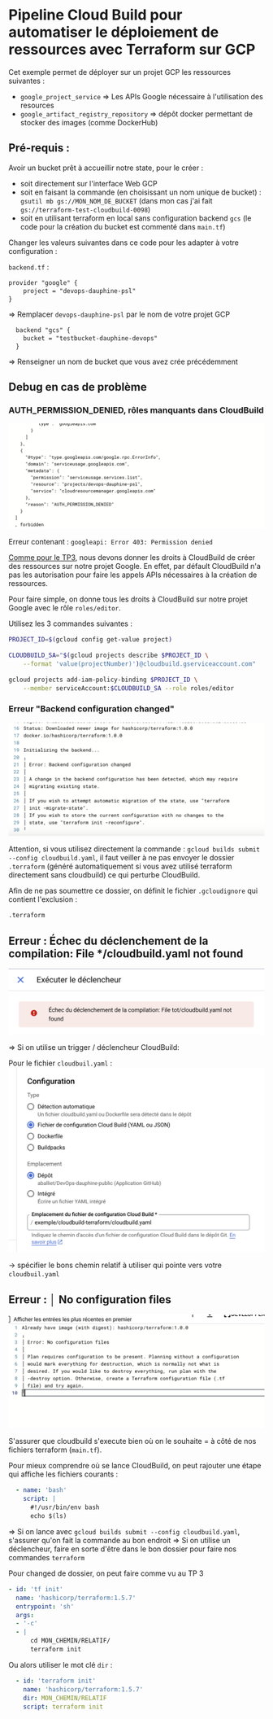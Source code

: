 # Pipeline Cloud Build pour automatiser le déploiement de ressources avec Terraform sur GCP

Cet exemple permet de déployer sur un projet GCP les ressources suivantes :
- `google_project_service` => Les APIs Google nécessaire à l'utilisation des resources
- `google_artifact_registry_repository` => dépôt docker permettant de stocker des images (comme DockerHub)

## Pré-requis :

Avoir un bucket prêt à accueillir notre state, pour le créer : 
  - soit directement sur l'interface Web GCP
  - soit en faisant la commande (en choisissant un nom unique de bucket) : `gsutil mb gs://MON_NOM_DE_BUCKET` (dans mon cas j'ai fait `gs://terraform-test-cloudbuild-0098`)
  - soit en utilisant terraform en local sans configuration backend `gcs`
  (le code pour la création du bucket est commenté dans `main.tf`)

Changer les valeurs suivantes dans ce code pour les adapter à votre configuration :

`backend.tf` :


```hcl
provider "google" {
    project = "devops-dauphine-psl"
}
```

=> Remplacer `devops-dauphine-psl` par le nom de votre projet GCP

```hcl
  backend "gcs" {
    bucket = "testbucket-dauphine-devops"
  }
```

=> Renseigner un nom de bucket que vous avez crée précédemment

## Debug en cas de problème

### AUTH_PERMISSION_DENIED, rôles manquants dans CloudBuild

![error_permission_denied](./images/error_permission_denied.png)

Erreur contenant : `googleapi: Error 403: Permission denied`

[Comme pour le TP3](https://cloud.google.com/docs/terraform/resource-management/managing-infrastructure-as-code?hl=fr#granting_permissions_to_your_cloud_build_service_account), nous devons donner les droits à CloudBuild de créer des ressources sur notre projet Google.
En effet, par défault CloudBuild n'a pas les autorisation pour faire les appels APIs nécessaires à la création de ressources.


Pour faire simple, on donne tous les droits à CloudBuild sur notre projet Google avec le rôle `roles/editor`.

Utilisez les 3 commandes suivantes :

```bash
PROJECT_ID=$(gcloud config get-value project)
```

```bash
CLOUDBUILD_SA="$(gcloud projects describe $PROJECT_ID \
    --format 'value(projectNumber)')@cloudbuild.gserviceaccount.com"
```

```bash
gcloud projects add-iam-policy-binding $PROJECT_ID \
    --member serviceAccount:$CLOUDBUILD_SA --role roles/editor
```

### Erreur "Backend configuration changed"

![error_config_changed](images/error_backend_configuration_changed.png)

Attention, si vous utilisez directement la commande : `gcloud builds submit --config cloudbuild.yaml`, il faut veiller à ne pas envoyer le dossier `.terraform` (généré automatiquement si vous avez utilisé terraform directement sans cloudbuild) ce qui perturbe CloudBuild.

Afin de ne pas soumettre ce dossier, on définit le fichier `.gcloudignore` qui contient l'exclusion :

```bash
.terraform
```

## Erreur : Échec du déclenchement de la compilation: File */cloudbuild.yaml not found

![error_no_config_cloudbuild](./images/cloudbuild_config_not_found.png)

=> Si on utilise un trigger / déclencheur CloudBuild:

Pour le fichier `cloudbuil.yaml` :
![cloudbuild_path](images/cloubuild_file_path.png)

-> spécifier le bons chemin relatif à utiliser qui pointe vers votre `cloudbuil.yaml`

## Erreur : │ No configuration files

![error_no_config_files](images/error_no_configuration_files.png)

S'assurer que cloudbuild s'execute bien où on le souhaite = à côté de nos fichiers terraform (`main.tf`).

Pour mieux comprendre où se lance CloudBuild, on peut rajouter une étape qui affiche les fichiers courants :

```YAML
  - name: 'bash'
    script: |
      #!/usr/bin/env bash
      echo $(ls)
```

=> Si on lance avec `gcloud builds submit --config cloudbuild.yaml`, s'assurer qu'on fait la commande au bon endroit
=> Si on utilise un déclencheur, faire en sorte d'être dans le bon dossier pour faire nos commandes `terraform`

Pour changed de dossier, on peut faire comme vu au TP 3

```YAML
- id: 'tf init'
  name: 'hashicorp/terraform:1.5.7'
  entrypoint: 'sh'
  args:
  - '-c'
  - |
      cd MON_CHEMIN/RELATIF/
      terraform init
```

Ou alors utiliser le mot clé `dir` :

```YAML
  - id: 'terraform init'
    name: 'hashicorp/terraform:1.5.7'
    dir: MON_CHEMIN/RELATIF
    script: terraform init
```
